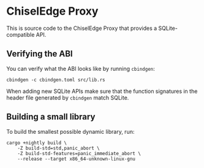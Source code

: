 # ChiselEdge Proxy

This is source code to the ChiselEdge Proxy that provides a SQLite-compatible API.

## Verifying the ABI

You can verify what the ABI looks like by running `cbindgen`:

```console
cbindgen -c cbindgen.toml src/lib.rs
```

When adding new SQLite APIs make sure that the function signatures in the header file generated by `cbindgen` match SQLite.

## Building a small library

To build the smallest possible dynamic library, run:

```console
cargo +nightly build \
	-Z build-std=std,panic_abort \
	-Z build-std-features=panic_immediate_abort \
	--release --target x86_64-unknown-linux-gnu
```
